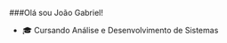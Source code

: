 ###Olá sou João Gabriel!

- 🎓 Cursando Análise e Desenvolvimento de Sistemas


<!---
joaogabriel1229/joaogabriel1229 is a ✨ special ✨ repository because its `README.md` (this file) appears on your GitHub profile.
You can click the Preview link to take a look at your changes.
--->
